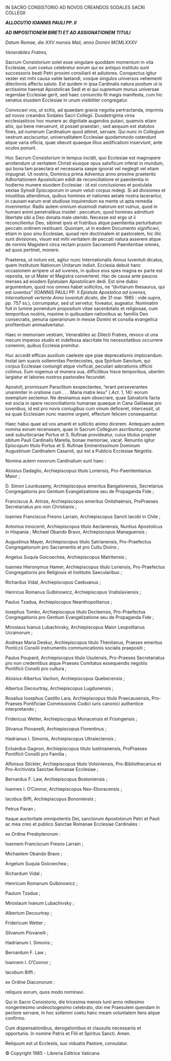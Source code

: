 IN SACRO CONSISTORIO AD NOVOS CREANDOS SODALES SACRI COLLEGII

***ALLOCUTIO IOANNIS PAULI PP. II***

***AD IMPOSITIONEM BIRETI ET AD ASSIGNATIONEM TITULI***

*Datum Romae, die XXV mensis Maii, anno Domini MCMLXXXV*

*Venerabiles Fratres,*

Sacrum Consistorium solet esse singulare quoddam momentum in vita Ecclesiae, cum coetus celebretur eorum qui ex antiquo instituto sunt successoris beati Petri proximi consiliarii et adiutores. Conspectus igitur vester est mihi causa valde laetandi, vosque singulos universos vehementi dilectionis affectu saluto. Est quidem in ipsa Cardinalis natura positum ut is arctissime haereat Apostolicae Sedi et ei qui supremum munus universae regendae Ecclesiae gerit, sed haec coniunctio fit magis manifesta, cum hic senatus eiusdem Ecclesiae in unum visibiliter congregatur.

Convocavi vos, ut scitis, ad quaedam gravia negotia pertractanda, imprimis ad novos creandos Sodales Sacri Collegii. Duodetriginta viros ecclesiasticos hoc munere ac dignitate augendos putavi, quamvis etiam aliis, qui bene meruerunt, id posset praestari ; sed aequum est statutos fines, ad numerum Cardinalium quod attinet, servare. Qui nunc in Collegium vestrum asciscuntur, universalitatem Ecclesiae quodammodo ostendunt atque varia oflìcia, quae obeunt quaeque illius aedificationi inserviunt, ante oculos ponunt.

Hoc Sacrum Consistorium in tempus incidit, quo Ecclesiae est magnopere annitendum ut veritatem Christi eiusque opus salvificum inferat in mundum, qui bona tam praeclara et necessaria saepe ignorat vel neglegit vel etiam impugnat. Ut nostris, Dominica prima Adventus anno proxime praeterito Adhortationem Apostolicam edidi de reconciliatione et paenitentia in hodierno munere eiusdem Ecclesiae : id est conclusiones et postulata sextae Synodi Episcoporum in unum veluti corpus redegi. Si ad divisiones et iniustitias attendimus, quibus homines et nationes aetate nostra lacerantur, in causam earum erat studiose inquirendum ea mente ut apta remedia invenirentur. Radix autem omnium eiusmodi malorum est vulnus, quod in humani animi penetralibus insidet : peccatum, quod homines admittunt libertate sibi a Deo donata male utendo. Necesse est ergo ut ii reconcilientur Deo, sibimet ipsis et fratribus atque paenitentia perturbatum peccato ordinem restituant. Quoniam, ut in eodem Documento significavi, etiam in ipso sinu Ecclesiae, quoad rem doctrinalem et pastoralem, hic illic sunt divisiones, visum est mihi veritatem de peccati natura asserere atque de normis Magisterii circa rectam praxim Sacramenti Paenitentiae omnes, ad quos pertinet, monere.

Praeterea, ut notum est, agitur nunc Internationalis Annus Iuventuti dicatus, quem Institutum Nationum Unitarum indixit. Ecclesia debuit hanc occasionem arripere ut ad iuvenes, in quibus eius spes magna ex parte est reposita, se ut Mater et Magistra converteret. Hac de causa ante paucos menses ad eosdem Epistulam Apostolicam dedi. Est sine dubio argumentum, quod nos omnes habet sollicitos, ne “divitiarum thesaurus, qui est iuventus” (IOANNIS PAULI PP. II *Epistula Apostolica ad iuvenes, Internationali vertente Anno Iuventuti dicato*, die 31 mar. 1985 : vide *supra*, pp. 757 ss.), corrumpatur, sed ut servetur, foveatur, augeatur. Nominatim fuit in lumine ponendum propositum vitae sacerdotalis et religiosae, cum temporibus nostris, maxime in quibusdam nationibus ac familiis Deo consecratis, penuria operariorum in messe Domini et consilia evangelica profitentium animadvertatur.

Haec in memoriam vestram, Venerabiles ac Dilecti Fratres, revoco ut una mecum impenso studio et indefessa alacritate his necessitatibus occurrere conemini, quibus Ecclesia premitur.

Huc accedit efficax auxilium caeleste ope piae deprecationis implorandum. Instat iam suavis sollemnitas Pentecostes, qua Spiritum Sanctum, qui corpus Ecclesiae coniungit atque vivificat, peculiari adorationis officio colimus. Eum rogemus ut munera sua, difficilibus hisce temporibus, ubertim largiatur et labores nostros pastorales fecundet.

Apostoli, promissum Paraclitum exspectantes, “erant perseverantes unanimiter in oratione cum . . . Maria matre Iesu” ( *Act*. 1, 14): eorum exemplum sectemur. Ne desinamus eam obsecrare, quae Salvatoris facta est socia in opere reconciliationis humanae quaeque in Cana Galilaeae pro iuvenibus, id est pro novis coniugibus cum vinum deficeret, intercessit, ut ea quae Ecclesiam nunc maxime urgent, effectum felicem consequantur.

Haec habui quae ad vos amanti et sollicito animo dicerem. Antequam autem nomina eorum recenseam, quae in Sacrum Collegium ascribuntur, oportet sedi suburbicariae Portus et S. Rufinae provideatur, cuius titulus propter obitum Pauli Cardinalis Marella, bonae memoriae, vacat. Renuntio igitur Episcopum titulo Portus et S. Rufinae Eminentissimum Dominum Augustinum Cardinalem Casaroli, qui est a Publicis Ecclesiae Negotiis.

Nomina autem novorum Cardinalium sunt haec :

Aloisius Dadaglio, Archiepiscopus titulo Loriensis, Pro-Paenitentiarius Maior ;

D. Simon Lourdusamy, Archiepiscopus emeritus Bangalorensis, Secretarius Congregationis pro Gentium Evangelizatione seu de Propaganda Fide ;

Franciscus A. Arinze, Archiepiscopus emeritus Onitshaënsis, ProPraeses Secretariatus pro non Christianis ;

Ioannes Franciscus Fresno Larraín, Archiepiscopus Sancti Iacobi in Chile ;

Antonius Innocenti, Archiepiscopus titulo Aeclanensis, Nuntius Apostolicus in Hispania ; Michael Obando Bravo, Archiepiscopus Managuensis ;

Augustinus Mayer, Archiepiscopus titulo Satrianensis, Pro-Praefectus Congregationum pro Sacramentis et pro Cultu Divino ;

Angelus Suquía Goicoechea, Archiepiscopus Matritensis ;

Ioannes Hieronymus Hamer, Archiepiscopus titulo Loriensis, Pro-Praefectus Congregationis pro Religiosis et Institutis Saecularibus ;

Richardus Vidal, Archiepiscopus Caebuanus ;

Henricus Romanus Gulbinowicz, Archiepiscopus Vratislaviensis ;

Paulus Tzadua, Archiepiscopus Neanthopolitanus ;

Iosephus Tomko, Archiepiscopus titulo Docleensis, Pro-Praefectus Congregationis pro Gentium Evangelizatione seu de Propaganda Fide ;

Miroslaus Ivanus Lubachivsky, Archiepiscopus Maior Leopolitanus Ucrainorum ;

Andreas Maria Deskur, Archiepiscopus titulo Thenitanus, Praeses emeritus Pontií;cii Consilii instrumentis communicationis socialis praepositi ;

Paulus Poupard, Archiepiscopus titulo Usulensis, Pro-Praeses Secretariatus pro non credentibus atque Praeses Comitatus exsequendis negotiis Pontificii Consilii pro cultura ;

Aloisius-Albertus Vachon, Archiepiscopus Quebecensis ;

Albertus Decourtray, Archiepiscopus Lugdunensis ;

Rosalius Iosephus Castillo Lara, Archiepiscopus titulo Praecausensis, Pro-Praeses Pontificiae Commissionis Codici iuris canonici authentice interpretando ;

Fridericus Wetter, Archiepiscopus Monacensis et Frisingensis ;

Silvanus Piovanelli, Archiepiscopus Florentinus ;

Hadrianus I. Simonis, Archiepiscopus Ultraiectensis ;

Ecluardus Gagnon, Archiepiscopus titulo Iustinianensis, ProPraeses Pontificii Consilii pro Familia ;

Alfonsus Stickler, Archiepiscopus titulo Volsiniensis, Pro-Bibliothecarius et Pro-Archivista Sanctae Romanae Ecclesiae ;

Bernardus F. Law, Archiepiscopus Bostoniensis ;

Ioannes I. O’Connor, Archiepiscopus Neo-Eboracensis ;

Iacobus Biffi, Archiepiscopus Bononiensis ;

Petrus Pavan ;

Itaque auctoritate omnipotentis Dei, sanctorum Apostolorum Petri et Pauli ac mea creo et publico Sanctae Romanae Ecclesiae Cardinales :

ex Ordine Presbyterorum :

Ioannem Franciscum Fresno Larraín ;

Michaelem Obando Bravo ;

Angelum Suquìa Goicoechea ;

Richardum Vidal ;

Henricum Romanum Gulbinowicz ;

Paulum Tzadua ;

Miroslaum Ivanum Lubachivsky ;

Albertum Decourtray ;

Fridericum Wetter ;

Silvanum Piovanelli ;

Hadrianum I. Simonis ;

Bernardum F. Law ;

Ioannem I. O’Connor ;

Iacobum Biffi ;

ex Ordine Diaconorum :

reliquos eorum, quos modo nominavi.

Qui in Sacro Consistorio, die tricesima mensis Iunii anno millesimo nongentesimo undeoctogesimo celebrato, dixi me Praesulem quendam in pectore servare, in hoc sollemni coetu hanc meam voluntatem itero atque confirmo.

Cum dispensationibus, derogationibus et clausulis necessariis et opportunis. In nomine Patris et Filii et Spiritus Sancti. Amen.

Reliquum est ut Ecclesiis, suo viduatis Pastore, consulatur.

© Copyright 1985 - Libreria Editrice Vaticana